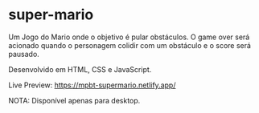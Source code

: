 # super-mario
Um Jogo do Mario onde o objetivo é pular obstáculos.
O game over será acionado quando o personagem colidir com um obstáculo e o score será pausado.

Desenvolvido em HTML, CSS e JavaScript. 

Live Preview: https://mpbt-supermario.netlify.app/

NOTA: Disponível apenas para desktop.
 
